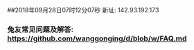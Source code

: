 ##2018年09月28日07时12分07秒 新址: 142.93.192.173
### 兔友常见问题及解答: https://github.com/wanggonging/d/blob/w/FAQ.md

